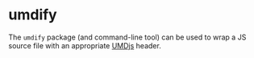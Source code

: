# umdify

The `umdify` package (and command-line tool) can be used to wrap a JS source file with an appropriate [UMDjs](https://github.com/umdjs/umd) header.

